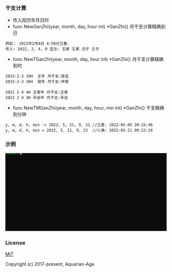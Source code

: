 ### 干支计算

- 传入阳历年月日时
- func NewGanZhi(year, month, day, hour int) *GanZhi{} 月干支计算精确到日
```text
例如： 2022年2月4日 4:50分立春. 
传入: 2022, 2, 4, 0 显示: 壬寅 壬寅 戊子 壬子
```
- func NewTGanZhi(year, month, day, hour int) *GanZhi{} 月干支计算精确到时
```text
2033-2-3 19H  壬年 月干支:癸丑
2033-2-3 20H  癸年 月干支:甲寅

2022 2 4 4H 壬寅年 月干支:壬寅
2022 2 4 3H 辛丑年 月干支:辛丑
```

- func NewTMGanZhi(year, month, day, hour, min int) *GanZhi{} 干支精确到分钟
```text
y, m, d, h, min := 2022, 5, 21, 9, 21 //立夏: 2022-05-05 20:25:46
y, m, d, h, min = 2022, 5, 21, 9, 23  //小满: 2022-05-21 09:22:24
```

### 示例
![](./calendar-go.svg)

### License

[MIT](http://opensource.org/licenses/MIT)

Copyright (c) 2017-present, Aquarian-Age
